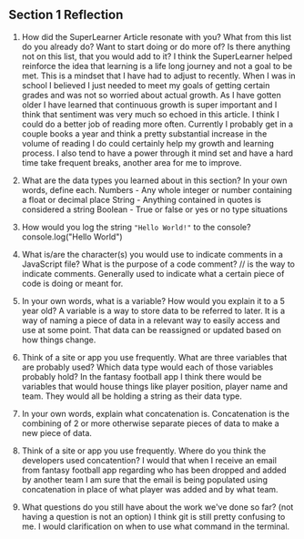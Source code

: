 ## Section 1 Reflection

1. How did the SuperLearner Article resonate with you? What from this list do you already do? Want to start doing or do more of? Is there anything not on this list, that you would add to it?
I think the SuperLearner helped reinforce the idea that learning is a life long journey and not a goal to be met. This is a mindset that I have had to adjust to recently. When I was in school I believed I just needed to meet my goals of getting certain grades and was not so worried about actual growth. As I have gotten older I have learned that continuous growth is super important and I think that sentiment was very much so echoed in this article. I think I could do a better job of reading more often. Currently I probably get in a couple books a year and think a pretty substantial increase in the volume of reading I do could certainly help my growth and learning process. I also tend to have a power through it mind set and have a hard time take frequent breaks, another area for me to improve.

2. What are the data types you learned about in this section? In your own words, define each.
Numbers - Any whole integer or number containing a float or decimal place
String - Anything contained in quotes is considered a string
Boolean - True or false or yes or no type situations

3. How would you log the string `"Hello World!"` to the console?
console.log("Hello World")

4. What is/are the character(s) you would use to indicate comments in a JavaScript file? What is the purpose of a code comment?
// is the way to indicate comments. Generally used to indicate what a certain piece of code is doing or meant for.

5. In your own words, what is a variable? How would you explain it to a 5 year old?
A variable is a way to store data to be referred to later. It is a way of naming a piece of data in a relevant way to easily access and use at some point. That data can be reassigned or updated based on how things change.

6. Think of a site or app you use frequently. What are three variables that are probably used? Which data type would each of those variables probably hold?
In the fantasy football app I think there would be variables that would house things like player position, player name and team. They would all be holding a string as their data type.

7. In your own words, explain what concatenation is.
Concatenation is the combining of 2 or more otherwise separate pieces of data to make a new piece of data.

8. Think of a site or app you use frequently. Where do you think the developers used concatention?
I would that when I receive an email from fantasy football app regarding who has been dropped and added by another team I am sure that the email is being populated using concatenation in place of what player was added and by what team.

9. What questions do you still have about the work we've done so far? (not having a question is not an option)
I think git is still pretty confusing to me. I would clarification on when to use what command in the terminal.
